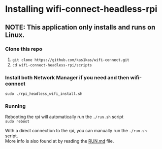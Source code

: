 # Installing wifi-connect-headless-rpi

## NOTE: This application only installs and runs on Linux.

### Clone this repo
1. `git clone https://github.com/kas1kas/wifi-connect.git`
1. `cd wifi-connect-headless-rpi/scripts`

### Install both Network Manager if you need and then wifi-connect
`sudo ./rpi_headless_wifi_install.sh` 

### Running
Rebooting the rpi will automatically run the `./run.sh` script\
 `sudo reboot` 

With a direct connection to the rpi, you can manually run the `./run.sh` script.\
More info is also found at by reading the [RUN.md](RUN.md) file.

